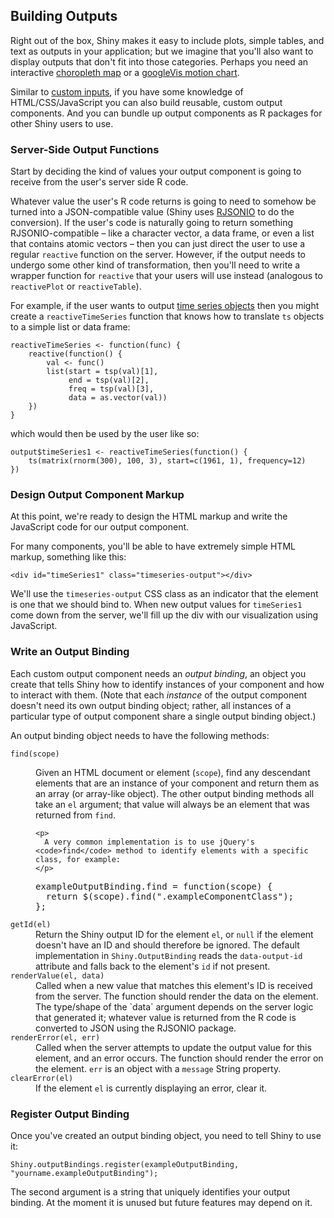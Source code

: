## Building Outputs

Right out of the box, Shiny makes it easy to include plots, simple tables, and text as outputs in your application; but we imagine that you'll also want to display outputs that don't fit into those categories. Perhaps you need an interactive [choropleth map](http://en.wikipedia.org/wiki/Choropleth_map) or a [googleVis motion chart](http://code.google.com/p/google-motion-charts-with-r/).

Similar to <a href="#building-inputs">custom inputs</a>, if you have some knowledge of HTML/CSS/JavaScript you can also build reusable, custom output components. And you can bundle up output components as R packages for other Shiny users to use.

### Server-Side Output Functions

Start by deciding the kind of values your output component is going to receive from the user's server side R code.

Whatever value the user's R code returns is going to need to somehow be turned into a JSON-compatible value (Shiny uses [RJSONIO](http://cran.r-project.org/web/packages/RJSONIO/index.html) to do the conversion). If the user's code is naturally going to return something RJSONIO-compatible&nbsp;&ndash; like a character vector, a data frame, or even a list that contains atomic vectors&nbsp;&ndash; then you can just direct the user to use a regular `reactive` function on the server. However, if the output needs to undergo some other kind of transformation, then you'll need to write a wrapper function for `reactive` that your users will use instead (analogous to `reactivePlot` or `reactiveTable`).

For example, if the user wants to output [time series objects](http://stat.ethz.ch/R-manual/R-patched/library/stats/html/ts.html) then you might create a `reactiveTimeSeries` function that knows how to translate `ts` objects to a simple list or data frame:

<pre><code class="r">reactiveTimeSeries &lt;- function(func) {
    reactive(function() {
        val &lt;- func()
        list(start = tsp(val)[1],
             end = tsp(val)[2],
             freq = tsp(val)[3],
             data = as.vector(val))
    })
}</code></pre>

which would then be used by the user like so:

<pre><code class="r">output$timeSeries1 &lt;- reactiveTimeSeries(function() {
    ts(matrix(rnorm(300), 100, 3), start=c(1961, 1), frequency=12)
})
</code></pre>

### Design Output Component Markup

At this point, we're ready to design the HTML markup and write the JavaScript code for our output component.

For many components, you'll be able to have extremely simple HTML markup, something like this:

<pre><code class="html">&lt;div id="timeSeries1" class="timeseries-output"&gt;&lt;/div&gt;</code></pre>

We'll use the `timeseries-output` CSS class as an indicator that the element is one that we should bind to. When new output values for `timeSeries1` come down from the server, we'll fill up the div with our visualization using JavaScript.

### Write an Output Binding

Each custom output component needs an *output binding*, an object you create that tells Shiny how to identify instances of your component and how to interact with them. (Note that each *instance* of the output component doesn't need its own output binding object; rather, all instances of a particular type of output component share a single output binding object.)

An output binding object needs to have the following methods:

<dl>
  <dt>
    <code>find(scope)</code>
  </dt>
  <dd>
    <p>
      Given an HTML document or element (<code>scope</code>), find any descendant elements that are an instance of your component and return them as an array (or array-like object). The other output binding methods all take an <code>el</code> argument; that value will always be an element that was returned from <code>find</code>.
    </p>

    <p>
      A very common implementation is to use jQuery's <code>find</code> method to identify elements with a specific class, for example:
    </p>
<pre>exampleOutputBinding.find = function(scope) {
  return $(scope).find(".exampleComponentClass");
};</pre>
  </dd>
  <dt>
    <code>getId(el)</code>
  </dt>
  <dd>
    Return the Shiny output ID for the element <code>el</code>, or <code>null</code> if the element doesn't have an ID and should therefore be ignored. The default implementation in <code>Shiny.OutputBinding</code> reads the <code>data-output-id</code> attribute and falls back to the element's <code>id</code> if not present.
  </dd>
  <dt>
    <code>renderValue(el, data)</code>
  </dt>
  <dd>
    Called when a new value that matches this element's ID is received from the server. The function should render the data on the element. The type/shape of the `data` argument depends on the server logic that generated it; whatever value is returned from the R code is converted to JSON using the RJSONIO package.
  </dd>
  <dt>
    <code>renderError(el, err)</code>
  </dt>
  <dd>
    Called when the server attempts to update the output value for this element, and an error occurs. The function should render the error on the element. <code>err</code> is an object with a <code>message</code> String property.
  </dd>
  <dt>
    <code>clearError(el)</code>
  </dt>
  <dd>
    If the element <code>el</code> is currently displaying an error, clear it.
  </dd>
</dl>

### Register Output Binding

Once you've created an output binding object, you need to tell Shiny to use it:
<pre><code class="javascript">Shiny.outputBindings.register(exampleOutputBinding, "yourname.exampleOutputBinding");</code></pre>

The second argument is a string that uniquely identifies your output binding. At the moment it is unused but future features may depend on it.
